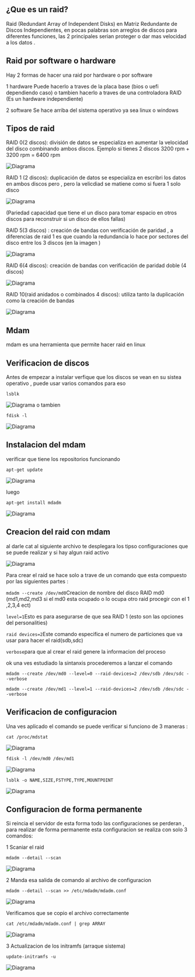 
## ¿Que es un raid?
Raid (Redundant Array of Independent Disks) en Matriz Redundante de Discos Independientes, en pocas palabras son arreglos de discos para diferentes funciones,
las 2 principales serian proteger o dar mas velocidad a los datos .

## Raid por software o hardware
Hay 2 formas de hacer una raid por hardware o por software

1 hardware 
Puede hacerlo a traves de la placa base (bios o uefi dependiendo caso) o tambien hacerlo a traves de una controladora RAID (Es un hardware independiente)

2 software
Se hace arriba del sistema operativo ya sea linux o windows 

## Tipos de raid

RAID 0(2 discos): división de datos se especializa en aumentar la velocidad del disco combinando ambos discos. Ejemplo si tienes 2 discos 3200 rpm + 3200 rpm = 6400 rpm 
 
![Diagrama](https://github.com/Andherson333333/Linux/blob/main/raid-con-mdam/imagenes/raid-0.JPG)

RAID 1 (2 discos): duplicación de datos se especializa en escribri los datos en ambos discos pero , pero la velicdiad se matiene como si fuera 1 solo disco

![Diagrama](https://github.com/Andherson333333/Linux/blob/main/raid-con-mdam/imagenes/radi-1.JPG)

(Pariedad capacidad que tiene el un disco para tomar espacio en otros discos para reconstruir si un disco de ellos fallas)

RAID 5(3 discos) : creación de bandas con verificación de paridad , a diferencias de raid 1 es que cuando la redundancia lo hace por sectores del disco entre los 3 discos (en la imagen )

![Diagrama](https://github.com/Andherson333333/Linux/blob/main/raid-con-mdam/imagenes/raid-5.JPG)

RAID 6(4 discos): creación de bandas con verificación de paridad doble (4 discos)

![Diagrama](https://github.com/Andherson333333/Linux/blob/main/raid-con-mdam/imagenes/raid-6.JPG)

RAID 10(raid anidados o combinados 4 discos): utiliza tanto la duplicación como la creación de bandas

![Diagrama](https://github.com/Andherson333333/Linux/blob/main/raid-con-mdam/imagenes/raid-10.JPG)


## Mdam 
mdam es una herramienta que permite hacer raid en linux 

## Verificacion de discos
Antes de empezar a instalar verfique que los discos se vean en su sistea operativo , puede usar varios comandos para eso

```
lsblk
```
![Diagrama](https://github.com/Andherson333333/Linux/blob/main/raid-con-mdam/imagenes/lsblk.JPG)
o tambien 

```
fdisk -l
```
![Diagrama](https://github.com/Andherson333333/Linux/blob/main/raid-con-mdam/imagenes/fdisk-l.JPG)

## Instalacion del mdam

verificar que tiene los repositorios funcionando 

```
apt-get update
```
![Diagrama](https://github.com/Andherson333333/Linux/blob/main/raid-con-mdam/imagenes/apt-get-update.JPG)

luego 

```
apt-get install mdadm
```
![Diagrama](https://github.com/Andherson333333/Linux/blob/main/raid-con-mdam/imagenes/apt-get-install-mdam.JPG)

## Creacion del raid con mdam

al darle cat al siguiente archivo te desplegara los tipso configuraciones que se puede realizar y si hay algun raid activo

![Diagrama](https://github.com/Andherson333333/Linux/blob/main/raid-con-mdam/imagenes/cat-mdstat-1.JPG)

Para crear el raid se hace solo a trave de un comando que esta compuesto por las siguientes partes :

`mdadm --create /dev/md0`Creacion de nombre del disco RAID md0 (md1,md2,md3 si el md0 esta ocupado o lo ocupa otro raid procegir con el 1 ,2,3,4 ect)

`level=1`Esto es para asegurarse de que sea RAID 1 (esto son las opciones del personalities)

`raid devices=2`Este comando especifica el numero de particiones que va usar para hacer el raid(sdb,sdc)

`verbose`para que al crear el raid genere la informacion del proceso

ok una ves estudiado la sintanxis procederemos a lanzar el comando

```
mdadm --create /dev/md0 --level=0 --raid-devices=2 /dev/sdb /dev/sdc --verbose
```
```
mdadm --create /dev/md1 --level=1 --raid-devices=2 /dev/sdb /dev/sdc --verbose
```

## Verificacion de configuracion

Una ves aplicado el comando se puede verificar si funciono de 3 maneras :

```
cat /proc/mdstat
```
![Diagrama](https://github.com/Andherson333333/Linux/blob/main/raid-con-mdam/imagenes/verificaicon-1.JPG)
```
fdisk -l /dev/md0 /dev/md1
```
![Diagrama](https://github.com/Andherson333333/Linux/blob/main/raid-con-mdam/imagenes/verificacion-2.JPG)
```
lsblk -o NAME,SIZE,FSTYPE,TYPE,MOUNTPOINT
```
![Diagrama](https://github.com/Andherson333333/Linux/blob/main/raid-con-mdam/imagenes/verificacion-3.JPG)


## Configuracion de forma permanente

Si reincia el servidor de esta forma todo las configuraciones se perderan , para realizar de forma permanente esta configuracion se realiza con solo 3 comandos:

1  Scaniar el raid

```
mdadm --detail --scan
```
![Diagrama](https://github.com/Andherson333333/Linux/blob/main/raid-con-mdam/imagenes/permanente-scan.JPG)

2 Manda esa salida de comando al archivo de configuracion

```
mdadm --detail --scan >> /etc/mdadm/mdadm.conf
```
![Diagrama](https://github.com/Andherson333333/Linux/blob/main/raid-con-mdam/imagenes/permanete-add.JPG)

Verificamos que se copio el archivo correctamente

```
cat /etc/mdadm/mdadm.conf | grep ARRAY
```

![Diagrama](https://github.com/Andherson333333/Linux/blob/main/raid-con-mdam/imagenes/permanente-verificaicon.JPG)

3 Actualizacion de los initramfs (arraque sistema)

```
update-initramfs -u
```
![Diagrama](https://github.com/Andherson333333/Linux/blob/main/raid-con-mdam/imagenes/permanente-initfra.JPG)






